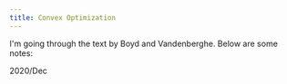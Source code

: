 ```yaml
---
title: Convex Optimization
---
```


I'm going through the text by Boyd and Vandenberghe. Below are some notes:

2020/Dec
